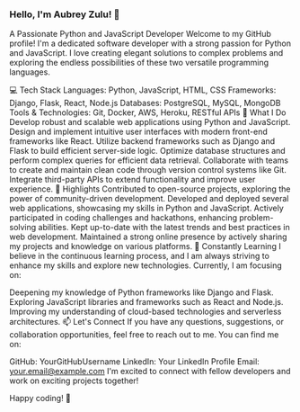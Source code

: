 ### Hello, I'm Aubrey Zulu! 👋
A Passionate Python and JavaScript Developer
Welcome to my GitHub profile! I'm a dedicated software developer with a strong passion for Python and JavaScript. I love creating elegant solutions to complex problems and exploring the endless possibilities of these two versatile programming languages.

💻 Tech Stack
Languages: Python, JavaScript, HTML, CSS
Frameworks: Django, Flask, React, Node.js
Databases: PostgreSQL, MySQL, MongoDB
Tools & Technologies: Git, Docker, AWS, Heroku, RESTful APIs
🔭 What I Do
Develop robust and scalable web applications using Python and JavaScript.
Design and implement intuitive user interfaces with modern front-end frameworks like React.
Utilize backend frameworks such as Django and Flask to build efficient server-side logic.
Optimize database structures and perform complex queries for efficient data retrieval.
Collaborate with teams to create and maintain clean code through version control systems like Git.
Integrate third-party APIs to extend functionality and improve user experience.
🌟 Highlights
Contributed to open-source projects, exploring the power of community-driven development.
Developed and deployed several web applications, showcasing my skills in Python and JavaScript.
Actively participated in coding challenges and hackathons, enhancing problem-solving abilities.
Kept up-to-date with the latest trends and best practices in web development.
Maintained a strong online presence by actively sharing my projects and knowledge on various platforms.
🌱 Constantly Learning
I believe in the continuous learning process, and I am always striving to enhance my skills and explore new technologies. Currently, I am focusing on:

Deepening my knowledge of Python frameworks like Django and Flask.
Exploring JavaScript libraries and frameworks such as React and Node.js.
Improving my understanding of cloud-based technologies and serverless architectures.
📫 Let's Connect
If you have any questions, suggestions, or collaboration opportunities, feel free to reach out to me. You can find me on:

GitHub: YourGitHubUsername
LinkedIn: Your LinkedIn Profile
Email: your.email@example.com
I'm excited to connect with fellow developers and work on exciting projects together!

Happy coding! 🚀

